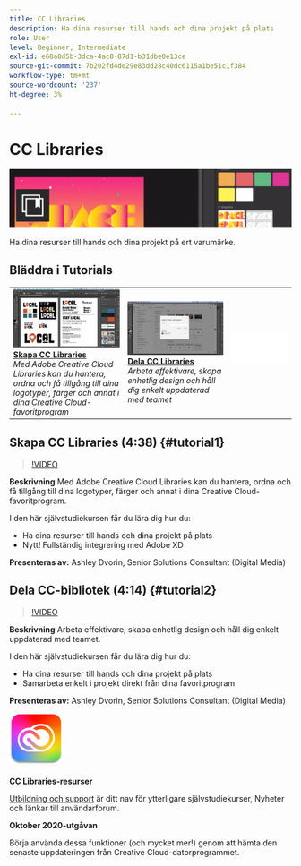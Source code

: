 ```yaml
---
title: CC Libraries
description: Ha dina resurser till hands och dina projekt på plats
role: User
level: Beginner, Intermediate
exl-id: e68a8d5b-3dca-4ac8-87d1-b31dbe0e13ce
source-git-commit: 7b202fd4de29e83dd28c40dc6115a1be51c1f384
workflow-type: tm+mt
source-wordcount: '237'
ht-degree: 3%

---
```


# CC Libraries

![Tutorial Hero Image](../assets/CCLibs.jpg)

Ha dina resurser till hands och dina projekt på ert varumärke.

## Bläddra i Tutorials

<table style="table-layout:fixed">
<tr>
 <td>
   <a href="cclibraries.md#tutorial1">
      <img alt="Skapa CC Libraries" src="../assets/libraries_create_dvorin_thumbnail.jpg" />
   </a>
    <div>
   <a href="cclibraries.md#tutorial1"><strong>Skapa CC Libraries</strong></a>
    </div>
    <em>Med Adobe Creative Cloud Libraries kan du hantera, ordna och få tillgång till dina logotyper, färger och annat i dina Creative Cloud-favoritprogram</em>
    <br>
  </td>
   <td>
   <a href="cclibraries.md#tutorial2">
      <img alt="Dela CC Libraries" src="../assets/libraries_share_dvorin_thumbnail.jpg" />
   </a>
    <div>
   <a href="cclibraries.md#tutorial2"><strong>Dela CC Libraries</strong></a>
    </div>
    <em>Arbeta effektivare, skapa enhetlig design och håll dig enkelt uppdaterad med teamet</em>
    <br>
  </td>
  <td>
    <img alt="Mellanrum" src="../assets/Whitespacer.png" />
    <div>
    <br>
  </td>
</tr>
</table>

## Skapa CC Libraries (4:38) {#tutorial1}

>[!VIDEO](https://video.tv.adobe.com/v/326802?hidetitle=true)

**Beskrivning**
Med Adobe Creative Cloud Libraries kan du hantera, ordna och få tillgång till dina logotyper, färger och annat i dina Creative Cloud-favoritprogram.

I den här självstudiekursen får du lära dig hur du:
* Ha dina resurser till hands och dina projekt på plats
* Nytt! Fullständig integrering med Adobe XD

**Presenteras av:**
Ashley Dvorin, Senior Solutions Consultant (Digital Media)

## Dela CC-bibliotek (4:14) {#tutorial2}

>[!VIDEO](https://video.tv.adobe.com/v/326803?hidetitle=true)

**Beskrivning**
Arbeta effektivare, skapa enhetlig design och håll dig enkelt uppdaterad med teamet.

I den här självstudiekursen får du lära dig hur du:
* Ha dina resurser till hands och dina projekt på plats
* Samarbeta enkelt i projekt direkt från dina favoritprogram

**Presenteras av:**
Ashley Dvorin, Senior Solutions Consultant (Digital Media)

![CC Libraries-logotyp](../assets/cc_appicon_96.png)

**CC Libraries-resurser**

[Utbildning och support](https://helpx.adobe.com/creative-cloud/help/libraries.html) är ditt nav för ytterligare självstudiekurser, Nyheter och länkar till användarforum.

**Oktober 2020-utgåvan**

Börja använda dessa funktioner (och mycket mer!) genom att hämta den senaste uppdateringen från Creative Cloud-datorprogrammet.

